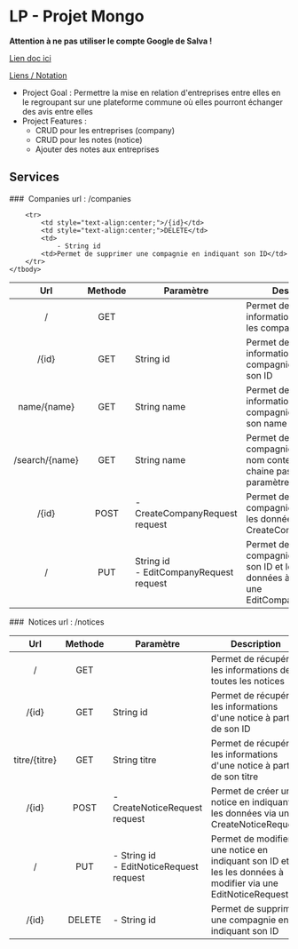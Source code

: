 # LP - Projet Mongo

**Attention à ne pas utiliser le compte Google de Salva !**

[Lien doc ici](https://docs.google.com/document/d/1QGLIGBMOHpZHjhA14QnDS9C6bH6C9EwkgIuBTSKxG8E/edit?usp=sharing)

[Liens / Notation](http://clientserveur.milka.ovh/)

-   Project Goal : Permettre la mise en relation d'entreprises entre elles en le regroupant sur une plateforme commune où elles
    pourront échanger des avis entre elles
-   Project Features :
    -   CRUD pour les entreprises (company)
    -   CRUD pour les notes (notice)
    -   Ajouter des notes aux entreprises

## Services

###  Companies
url : /companies

<table>
    <thead>
        <tr>
            <th width="25%">Url</th>
            <th width="5%">Methode</th>
            <th width="20%">Paramètre</th>
            <th width="50%">Description</th>
        </tr>
    </thead>
    <tbody>
        <tr>
            <td style="text-align:center;">/</td>
            <td style="text-align:center;">GET</td>
            <td></td>
            <td>Permet de récupérer les informations de toutes les compagnies</td>
        </tr>
        <tr>
            <td style="text-align:center;">/{id}</td>
            <td style="text-align:center;">GET</td>
            <td>String id </td>
            <td>Permet de récupérer les informations d'une compagnie à partir de son ID</td>
        </tr>
        <tr>
            <td style="text-align:center;">name/{name}</td>
            <td style="text-align:center;">GET</td>
            <td>String name </td>
            <td>Permet de récupérer les informations d'une compagnie à partir de son name</td>
        </tr>
        <tr>
            <td style="text-align:center;">/search/{name}</td>
            <td style="text-align:center;">GET</td>
            <td>String name </td>
            <td>Permet de lister les compagnies ayant un nom contenant la chaine passée en paramètre</td>
        </tr>
        <tr>
            <td style="text-align:center;">/{id}</td>
            <td style="text-align:center;">POST</td>
            <td>
                - CreateCompanyRequest request
            <td>Permet de créer une compagnie en indiquant les données via une CreateCompanyRequest</td>
        </tr>
        <tr>
            <td style="text-align:center;">/</td>
            <td style="text-align:center;">PUT</td>
            <td>String id<br>
                - EditCompanyRequest request</td>
            <td>Permet de modifier une compagnie en indiquant son ID et les les données à modifier via une EditCompanyRequest</td>
        </tr>

        <tr>
            <td style="text-align:center;">/{id}</td>
            <td style="text-align:center;">DELETE</td>
            <td>
                - String id
            <td>Permet de supprimer une compagnie en indiquant son ID</td>
        </tr>
    </tbody>
</table>

###  Notices
url : /notices

<table>
    <thead>
        <tr>
            <th width="25%">Url</th>
            <th width="5%">Methode</th>
            <th width="20%">Paramètre</th>
            <th width="50%">Description</th>
        </tr>
    </thead>
    <tbody>
        <tr>
            <td style="text-align:center;">/</td>
            <td style="text-align:center;">GET</td>
            <td></td>
            <td>Permet de récupérer les informations de toutes les notices</td>
        </tr>
        <tr>
            <td style="text-align:center;">/{id}</td>
            <td style="text-align:center;">GET</td>
            <td>String id </td>
            <td>Permet de récupérer les informations d'une notice à partir de son ID</td>
        </tr>
        <tr>
            <td style="text-align:center;">titre/{titre}</td>
            <td style="text-align:center;">GET</td>
            <td>String titre </td>
            <td>Permet de récupérer les informations d'une notice à partir de son titre</td>
        </tr>
        <tr>
            <td style="text-align:center;">/{id}</td>
            <td style="text-align:center;">POST</td>
            <td>
                - CreateNoticeRequest request
            <td>Permet de créer une notice en indiquant les données via une CreateNoticeRequest</td>
        </tr>
        <tr>
            <td style="text-align:center;">/</td>
            <td style="text-align:center;">PUT</td>
            <td>
                - String id<br>
                - EditNoticeRequest request
            </td>
            <td>Permet de modifier une notice en indiquant son ID et les les données à modifier via une EditNoticeRequest</td>
        </tr>
        <tr>
            <td style="text-align:center;">/{id}</td>
            <td style="text-align:center;">DELETE</td>
            <td>
                - String id
            <td>Permet de supprimer une compagnie en indiquant son ID</td>
        </tr>
    </tbody>
</table>
